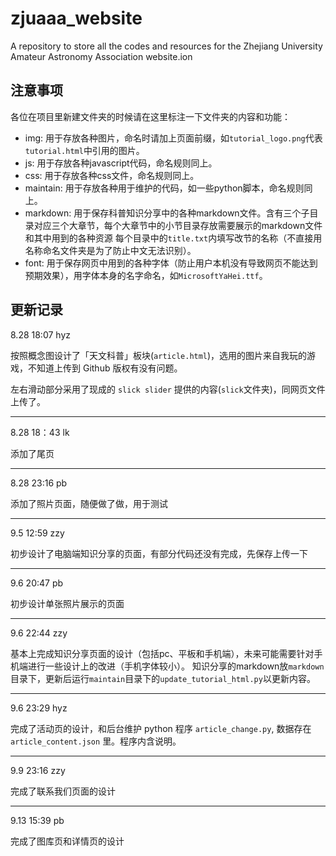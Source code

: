 # zjuaaa_website
A repository to store all the codes and resources for the Zhejiang University Amateur Astronomy Association website.ion

## 注意事项
各位在项目里新建文件夹的时候请在这里标注一下文件夹的内容和功能：  

+ img: 用于存放各种图片，命名时请加上页面前缀，如`tutorial_logo.png`代表`tutorial.html`中引用的图片。
+ js: 用于存放各种javascript代码，命名规则同上。
+ css: 用于存放各种css文件，命名规则同上。
+ maintain: 用于存放各种用于维护的代码，如一些python脚本，命名规则同上。
+ markdown: 用于保存科普知识分享中的各种markdown文件。含有三个子目录对应三个大章节，每个大章节中的小节目录存放需要展示的markdown文件和其中用到的各种资源
每个目录中的`title.txt`内填写改节的名称（不直接用名称命名文件夹是为了防止中文无法识别）。
+ font: 用于保存网页中用到的各种字体（防止用户本机没有导致网页不能达到预期效果），用字体本身的名字命名，如`MicrosoftYaHei.ttf`。

## 更新记录

8.28 18:07 hyz

按照概念图设计了「天文科普」板块(`article.html`)，选用的图片来自我玩的游戏，不知道上传到 Github 版权有没有问题。

左右滑动部分采用了现成的 `slick slider` 提供的内容(`slick`文件夹)，同网页文件上传了。

---
8.28 18：43 lk

添加了尾页

---
8.28 23:16 pb

添加了照片页面，随便做了做，用于测试

---
9.5 12:59 zzy

初步设计了电脑端知识分享的页面，有部分代码还没有完成，先保存上传一下

---
9.6 20:47 pb

初步设计单张照片展示的页面

---
9.6 22:44 zzy

基本上完成知识分享页面的设计（包括pc、平板和手机端），未来可能需要针对手机端进行一些设计上的改进（手机字体较小）。
知识分享的markdown放`markdown`目录下，更新后运行`maintain`目录下的`update_tutorial_html.py`以更新内容。

---
9.6 23:29 hyz

完成了活动页的设计，和后台维护 python 程序 `article_change.py`, 数据存在 `article_content.json` 里。程序内含说明。

---
9.9 23:16 zzy

完成了联系我们页面的设计

---
9.13 15:39 pb

完成了图库页和详情页的设计

